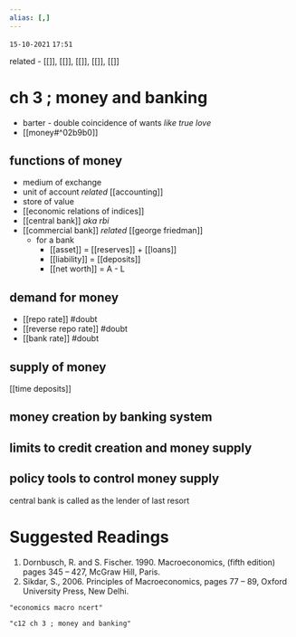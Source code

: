 ```yaml
---
alias: [,]
---
```

`15-10-2021`
`17:51`

related - [[]], [[]], [[]], [[]], [[]]

# ch 3 ; money and banking
- barter - double coincidence of wants _like true love_
- [[money#^02b9b0]]
## functions of money
- medium of exchange
- unit of account _related_ [[accounting]]
- store of value
- [[economic relations of indices]]
- [[central bank]] _aka rbi_
- [[commercial bank]] _related_ [[george friedman]]
	- for a bank
		- [[asset]] = [[reserves]] + [[loans]]
		- [[liability]] = [[deposits]]
		- [[net worth]] = A - L
## demand for money
- [[repo rate]] #doubt 
- [[reverse repo rate]] #doubt 
- [[bank rate]] #doubt 
## supply of money
[[time deposits]]
## money creation by banking system
## limits to credit creation and money supply
## policy tools to control money supply
central bank is called as the lender of last resort

# Suggested Readings
1. Dornbusch, R. and S. Fischer. 1990. Macroeconomics, (fifth edition) pages 345 – 427, McGraw Hill, Paris.
2. Sikdar, S., 2006. Principles of Macroeconomics, pages 77 – 89, Oxford University Press, New Delhi.


```query
"economics macro ncert"
```

```query 2021-10-18 15:58
"c12 ch 3 ; money and banking"
```